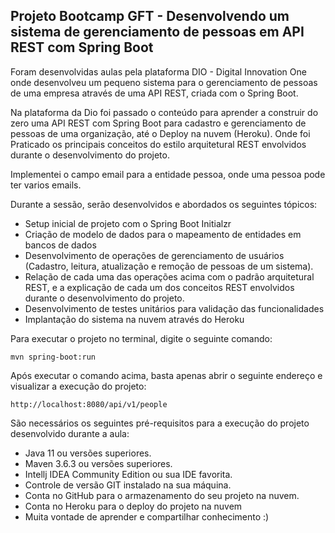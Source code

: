 <h2>Projeto Bootcamp GFT - Desenvolvendo um sistema de gerenciamento de pessoas em API REST com Spring Boot</h2>

Foram desenvolvidas aulas pela plataforma DIO - Digital Innovation One onde desenvolveu um pequeno sistema para o 
gerenciamento de pessoas de uma empresa através de uma API REST, criada com o Spring Boot.


Na plataforma da Dio foi passado o conteúdo para aprender a construir do zero uma API REST com Spring Boot para 
cadastro e gerenciamento de pessoas de uma organização, até o Deploy na nuvem (Heroku). Onde foi Praticado os principais
conceitos do estilo arquitetural REST envolvidos durante o desenvolvimento do projeto.

Implementei o campo email para a entidade pessoa, onde uma pessoa pode ter varios emails.


Durante a sessão, serão desenvolvidos e abordados os seguintes tópicos:

* Setup inicial de projeto com o Spring Boot Initialzr 
* Criação de modelo de dados para o mapeamento de entidades em bancos de dados
* Desenvolvimento de operações de gerenciamento de usuários (Cadastro, leitura, atualização e remoção de pessoas de um sistema).
* Relação de cada uma das operações acima com o padrão arquitetural REST, e a explicação de cada um dos conceitos REST envolvidos durante o desenvolvimento do projeto.
* Desenvolvimento de testes unitários para validação das funcionalidades
* Implantação do sistema na nuvem através do Heroku

Para executar o projeto no terminal, digite o seguinte comando:

```shell script
mvn spring-boot:run 
```

Após executar o comando acima, basta apenas abrir o seguinte endereço e visualizar a execução do projeto:

```
http://localhost:8080/api/v1/people
```


São necessários os seguintes pré-requisitos para a execução do projeto desenvolvido durante a aula:

* Java 11 ou versões superiores.
* Maven 3.6.3 ou versões superiores.
* Intellj IDEA Community Edition ou sua IDE favorita.
* Controle de versão GIT instalado na sua máquina.
* Conta no GitHub para o armazenamento do seu projeto na nuvem.
* Conta no Heroku para o deploy do projeto na nuvem
* Muita vontade de aprender e compartilhar conhecimento :)



